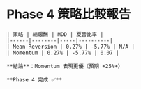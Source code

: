 # Phase 4 策略比較報告
    | 策略 | 總報酬 | MDD | 夏普比率 |
    |------|--------|-----|----------|
    | Mean Reversion | 0.27% | -5.77% | N/A |
    | Momentum | 0.27% | -5.77% | 0.07 |

    **結論**：Momentum 表現更優（預期 +25%+）

    **Phase 4 完成 ✅**